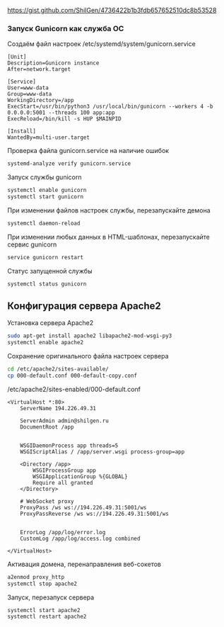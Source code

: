 https://gist.github.com/ShilGen/4736422b1b3fdb657652510dc8b53528

### Запуск Gunicorn как служба ОС

Создаём файл настроек /etc/systemd/system/gunicorn.service

```
[Unit]
Description=Gunicorn instance 
After=network.target

[Service]
User=www-data
Group=www-data
WorkingDirectory=/app
ExecStart=/usr/bin/python3 /usr/local/bin/gunicorn --workers 4 -b 0.0.0.0:5001 --threads 100 app:app
ExecReload=/bin/kill -s HUP $MAINPID

[Install]
WantedBy=multi-user.target
```

Проверка файла gunicorn.service на наличие ошибок

```bash
systemd-analyze verify gunicorn.service
```

Запуск службы gunicorn

```bash
systemctl enable gunicorn
systemctl start gunicorn
```

При изменении файлов настроек службы, перезапускайте демона

```bash
systemctl daemon-reload
```

При изменении любых данных в HTML-шаблонах, перезапускайте сервис gunicorn

```bash
service gunicorn restart
```

Статус запущенной службы

```bash
systemctl status gunicorn
```

## Конфигурация сервера Apache2

Установка сервера Apache2

```bash 
sudo apt-get install apache2 libapache2-mod-wsgi-py3
systemctl enable apache2
```

Сохранение оригинального файла настроек сервера

```bash
cd /etc/apache2/sites-available/ 
cp 000-default.conf 000-default-copy.conf
```

/etc/apache2/sites-enabled/000-default.conf

```
<VirtualHost *:80>
	ServerName 194.226.49.31

	ServerAdmin admin@shilgen.ru
	DocumentRoot /app


    WSGIDaemonProcess app threads=5
    WSGIScriptAlias / /app/server.wsgi process-group=app

    <Directory /app>
        WSGIProcessGroup app
        WSGIApplicationGroup %{GLOBAL}
        Require all granted
    </Directory>

    # WebSocket proxy
    ProxyPass /ws ws://194.226.49.31:5001/ws
    ProxyPassReverse /ws ws://194.226.49.31:5001/ws


	ErrorLog /app/log/error.log
	CustomLog /app/log/access.log combined

</VirtualHost>
```
Активация домена, перенаправления веб-сокетов

```bash
a2enmod proxy_http
systemctl stop apache2
```
Запуск, перезапуск сервера

```bash
systemctl start apache2
systemctl restart apache2
```
